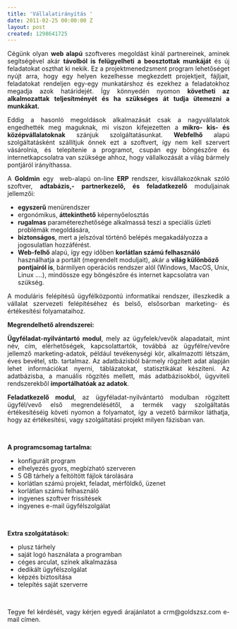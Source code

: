```yaml
---
title: 'Vállalatirányítás '
date: 2011-02-25 00:00:00 Z
layout: post
created: 1298641725
---
```


<p style="text-align: justify;">Cégünk olyan <strong>web alapú</strong> szoftveres megoldást kínál partnereinek, aminek segítségével akár <strong>távolból is felügyelheti a beosztottak munkáját</strong> és új feladatokat oszthat ki nekik. Ez a projektmenedzsment program lehetőséget nyújt arra, hogy egy helyen kezelhesse megkezdett projektjeit, fájljait, feladatokat rendeljen egy-egy munkatárshoz és ezekhez a feladatokhoz megadja azok határidejét. Így könnyedén nyomon <strong>követheti az alkalmozattak teljesítményét és ha szükséges át tudja ütemezni a munkákat.&nbsp;</strong></p><p style="text-align: justify;">Eddig a hasonló megoldások alkalmazását csak a nagyvállalatok engedhették meg maguknak, mi viszon kifejezetten a <strong>mikro- kis- és középvállalatoknak</strong> szánjuk szolgáltatásunkat. <strong>Webfelhő</strong> alapú szolgáltatásként szállítjuk önnek ezt a szoftvert, így nem kell szervert vásárolnia, és telepítenie a programot, csupán egy böngészőre és internetkapcsolatra van szüksége ahhoz, hogy vállalkozását a világ bármely pontjáról irányíthassa.</p><p style="text-align: justify;">A <strong>Goldmin</strong> egy &nbsp;web-alapú on-line <strong>ERP</strong> rendszer, kisvállakozóknak szóló szoftver, <strong>adtabázis,- partnerkezelő, és feladatkezelő</strong> moduljainak jellemzői:</p><ul><li><strong>egyszerű</strong> menürendszer</li><li>ergonómikus, <strong>áttekinthető</strong> képernyőelosztás</li><li><strong>rugalmas</strong> paraméterezhetősége alkalmassá teszi a speciális üzleti problémák megoldására,</li><li><strong>biztonságos</strong>, mert a jelszóval történő belépés megakadályozza a jogosulatlan hozzáférést.</li><li><strong>Web-felhő</strong> alapú, így egy időben <strong>korlátlan számú felhasználó</strong> használhatja a portált (megrendelt moduljait), akár a <strong>világ különböző pontjairól is</strong>, bármilyen operációs rendszer alól (Windows, MacOS, Unix, Linux ....), mindössze egy böngészőre és internet kapcsolatra van szükség.</li></ul><p style="text-align: justify;">A moduláris felépítésű ügyfélközpontú informatikai rendszer, illeszkedik a vállalat szervezeti felépítéséhez és belső, elsősorban marketing- és értékesítési folyamataihoz.</p><p style="text-align: justify;"><strong>Megrendelhető alrendszerei:</strong></p><p style="text-align: justify;"><strong>Ügyféladat-nyilvántartó modul</strong>, mely az ügyfelek/vevők alapadatait, mint név, cím, elérhetőségek, kapcsolattartók, továbbá az ügyfélre/vevőre jellemző marketing-adatok, például tevékenységi kör, alkalmazotti létszám, éves bevétel, stb. tartalmaz. Az adatbázisból bármely rögzített adat alapján lehet információkat nyerni, táblázatokat, statisztikákat készíteni. Az adatbázisba, a manuális rögzítés mellett, más adatbázisokból, ügyviteli rendszerekből <strong>importálhatóak az adatok</strong>.</p><p style="text-align: justify;"><strong>Feladatkezelő modul</strong>, az ügyféladat-nyilvántartó modulban rögzített ügyfél/vevő első megrendelésétől, a termék vagy szolgáltatás értékesítéséig követi nyomon a folyamatot, így a vezető bármikor láthatja, hogy az értékesítési, vagy szolgáltatási projekt milyen fázisban van.</p><p style="text-align: justify;">&nbsp;</p><p style="text-align: justify;"><strong>A programcsomag tartalma:</strong></p><ul><li>konfigurált program</li><li>elhelyezés gyors, megbízható szerveren</li><li>5 GB tárhely a feltöltött fájlok tárolására</li><li>korlátlan számú projekt, feladat, mérföldkő, üzenet</li><li>korlátlan számú felhasználó</li><li>ingyenes szoftver frissítések</li><li>ingyenes e-mail ügyfélszolgálat</li></ul><p style="text-align: justify;">&nbsp;</p><p style="text-align: justify;"><strong>Extra szolgátatások:</strong></p><ul><li>plusz tárhely</li><li>saját logó használata a programban</li><li>céges arculat, színek alkalmazása</li><li>dedikált ügyfélszolgálat</li><li>képzés biztosítása</li><li>telepítés saját szerverre</li></ul><p style="text-align: justify;">&nbsp;</p><p style="text-align: justify;">Tegye fel kérdését, vagy kérjen egyedi árajánlatot a crm@goldszsz.com e-mail címen.</p>
